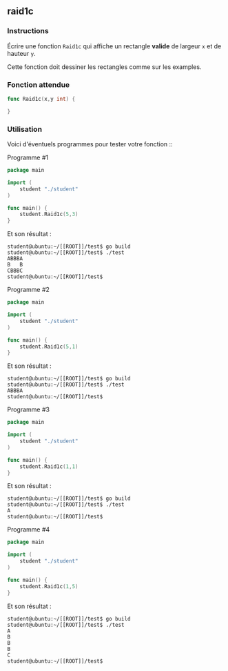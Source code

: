 ## raid1c

### Instructions

Écrire une fonction `Raid1c` qui affiche un rectangle **valide** de largeur `x` et de hauteur `y`.

Cette fonction doit dessiner les rectangles comme sur les examples.

### Fonction attendue

```go
func Raid1c(x,y int) {

}
```

### Utilisation

Voici d'éventuels programmes pour tester votre fonction ::

Programme #1

```go
package main

import (
	student "./student"
)

func main() {
	student.Raid1c(5,3)
}
```

Et son résultat :

```console
student@ubuntu:~/[[ROOT]]/test$ go build
student@ubuntu:~/[[ROOT]]/test$ ./test
ABBBA
B   B
CBBBC
student@ubuntu:~/[[ROOT]]/test$
```

Programme #2

```go
package main

import (
	student "./student"
)

func main() {
	student.Raid1c(5,1)
}
```

Et son résultat :

```console
student@ubuntu:~/[[ROOT]]/test$ go build
student@ubuntu:~/[[ROOT]]/test$ ./test
ABBBA
student@ubuntu:~/[[ROOT]]/test$
```

Programme #3

```go
package main

import (
	student "./student"
)

func main() {
	student.Raid1c(1,1)
}
```

Et son résultat :

```console
student@ubuntu:~/[[ROOT]]/test$ go build
student@ubuntu:~/[[ROOT]]/test$ ./test
A
student@ubuntu:~/[[ROOT]]/test$
```

Programme #4

```go
package main

import (
	student "./student"
)

func main() {
	student.Raid1c(1,5)
}
```

Et son résultat :

```console
student@ubuntu:~/[[ROOT]]/test$ go build
student@ubuntu:~/[[ROOT]]/test$ ./test
A
B
B
B
C
student@ubuntu:~/[[ROOT]]/test$
```
